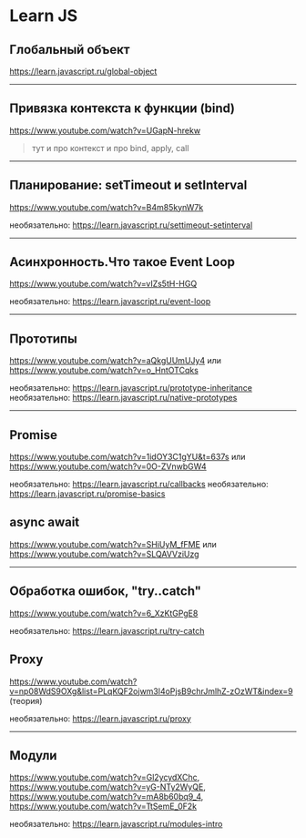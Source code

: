 # Learn JS
## Глобальный объект
https://learn.javascript.ru/global-object

---

## Привязка контекста к функции (bind)
https://www.youtube.com/watch?v=UGapN-hrekw
> тут и про контекст и про bind, apply, call

---

## Планирование: setTimeout и setInterval
https://www.youtube.com/watch?v=B4m85kynW7k

необязательно: https://learn.javascript.ru/settimeout-setinterval

---

## Асинхронность.Что такое Event Loop
https://www.youtube.com/watch?v=vIZs5tH-HGQ

необязательно: https://learn.javascript.ru/event-loop

---

## Прототипы
https://www.youtube.com/watch?v=aQkgUUmUJy4
или https://www.youtube.com/watch?v=o_HntOTCqks

необязательно: https://learn.javascript.ru/prototype-inheritance
необязательно: https://learn.javascript.ru/native-prototypes

---

## Promise
https://www.youtube.com/watch?v=1idOY3C1gYU&t=637s
или https://www.youtube.com/watch?v=0O-ZVnwbGW4

необязательно: https://learn.javascript.ru/callbacks
необязательно: https://learn.javascript.ru/promise-basics

## async await
https://www.youtube.com/watch?v=SHiUyM_fFME
или https://www.youtube.com/watch?v=SLQAVVziUzg

---

## Обработка ошибок, "try..catch"
https://www.youtube.com/watch?v=6_XzKtGPgE8

необязательно: https://learn.javascript.ru/try-catch

## Proxy
https://www.youtube.com/watch?v=np08WdS9OXg&list=PLqKQF2ojwm3l4oPjsB9chrJmlhZ-zOzWT&index=9 (теория)

необязательно: https://learn.javascript.ru/proxy

---

## Модули
https://www.youtube.com/watch?v=Gl2ycydXChc, 
https://www.youtube.com/watch?v=yG-NTy2WyQE, 
https://www.youtube.com/watch?v=mA8b60bq9_4, 
https://www.youtube.com/watch?v=TtSemE_0F2k

необязательно: https://learn.javascript.ru/modules-intro
